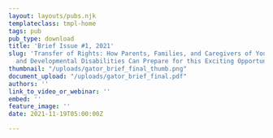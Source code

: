 ```yaml
---
layout: layouts/pubs.njk
templateclass: tmpl-home
tags: pub
pub_type: download
title: 'Brief Issue #1, 2021'
slug: 'Transfer of Rights: How Parents, Families, and Caregivers of Youth with Intellectual
  and Developmental Disabilities Can Prepare for this Exciting Opportunity'
thumbnail: "/uploads/gator_brief_final_thumb.png"
document_upload: "/uploads/gator_brief_final.pdf"
authors: ''
link_to_video_or_webinar: ''
embed: ''
feature_image: ''
date: 2021-11-19T05:00:00Z

---
```

